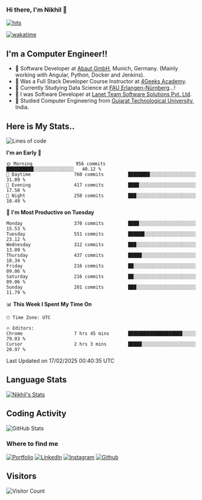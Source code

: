 ### Hi there, I'm Nikhil 👋

[![hits](https://hits.sh/github.com/silentsoft/hits.svg?color=2311cc)](https://hits.sh/github.com/silentsoft/hits/)

[![wakatime](https://wakatime.com/badge/user/369b6a3a-7953-4ff9-b7c7-be53d0a7ccc6.svg)](https://wakatime.com/@369b6a3a-7953-4ff9-b7c7-be53d0a7ccc6)

## I'm a  Computer Engineer!!

- 🌱 Software Developer at [Abaut GmbH](https://www.abaut.de/), Munich, Germany. (Mainly working with Angular, Python, Docker and Jenkins).
- 🌱 Was a Full Stack Developer Course Instructor at [4Geeks Academy](https://4geeks.com/).
- 🌱 Currently Studying Data Science at [FAU Erlangen-Nürnberg](https://www.fau.de/)...!
- 🌱 I was Software Developer at [Lanet Team Software Solutions Pvt. Ltd](https://lanetteam.com/).
- 🌱 Studied Computer Engineering from [Gujarat Technological University](https://www.gtu.ac.in/), India.

<h2>Here is My Stats..</h2>

<!--START_SECTION:waka-->
![Lines of code](https://img.shields.io/badge/From%20Hello%20World%20I%27ve%20Written-17.6%20million%20lines%20of%20code-blue)

**I'm an Early 🐤** 

```text
🌞 Morning                956 commits         ██████████░░░░░░░░░░░░░░░   40.12 % 
🌆 Daytime                760 commits         ████████░░░░░░░░░░░░░░░░░   31.89 % 
🌃 Evening                417 commits         ████░░░░░░░░░░░░░░░░░░░░░   17.50 % 
🌙 Night                  250 commits         ███░░░░░░░░░░░░░░░░░░░░░░   10.49 % 
```
📅 **I'm Most Productive on Tuesday** 

```text
Monday                   370 commits         ████░░░░░░░░░░░░░░░░░░░░░   15.53 % 
Tuesday                  551 commits         ██████░░░░░░░░░░░░░░░░░░░   23.12 % 
Wednesday                312 commits         ███░░░░░░░░░░░░░░░░░░░░░░   13.09 % 
Thursday                 437 commits         █████░░░░░░░░░░░░░░░░░░░░   18.34 % 
Friday                   216 commits         ██░░░░░░░░░░░░░░░░░░░░░░░   09.06 % 
Saturday                 216 commits         ██░░░░░░░░░░░░░░░░░░░░░░░   09.06 % 
Sunday                   281 commits         ███░░░░░░░░░░░░░░░░░░░░░░   11.79 % 
```


📊 **This Week I Spent My Time On** 

```text
🕑︎ Time Zone: UTC

🔥 Editors: 
Chrome                   7 hrs 45 mins       ████████████████████░░░░░   79.03 % 
Cursor                   2 hrs 3 mins        █████░░░░░░░░░░░░░░░░░░░░   20.97 % 
```


 Last Updated on 17/02/2025 00:40:35 UTC
<!--END_SECTION:waka-->

<h2>Language Stats</h2>

[![Nikhil's Stats](https://github-readme-stats.vercel.app/api/wakatime?username=nikhilmaguwala&layout=compact&title=Stats)](https://github.com/nikhilmaguwala)


<h2>Coding Activity</h2>

<p><img src="https://wakatime.com/share/@nikhilmaguwala/7dd532b8-3e5e-4c26-8c46-68cc27712a92.svg" alt="GitHub Stats"></p>

<h3>Where to find me</h3>
<p>
    <a href="https://www.nikhilmaguwala.vercel.app" target="_blank"><img alt="Portfolio" src="https://img.shields.io/badge/portfolio-%23000000.svg?&style=for-the-    badge&logo=About.me&logoColor=white" /></a>
    <a href="https://www.linkedin.com/in/nikhil-maguwala" target="_blank"><img alt="LinkedIn" src="https://img.shields.io/badge/linkedin-%230077B5.svg?&style=for-the-badge&logo=linkedin&logoColor=white" /></a> 
    <a href="https://www.instagram.com/nikhil_maguwala/" target="_blank"><img alt="Instagram" src="https://img.shields.io/badge/instagram-%23E4405F.svg?&style=for-the-badge&logo=instagram&logoColor=white" /></a>
    <a href="https://github.com/nikhilmaguwala" target="_blank"><img alt="Github" src="https://img.shields.io/badge/GitHub-%2312100E.svg?&style=for-the-badge&logo=Github&logoColor=white" /></a>
</p>


<h2>Visitors</h2>

![Visitor Count](https://profile-counter.glitch.me/nikhilmaguwala/count.svg)

[website]: https://nikhilmaguwala.github.io/
[instagram]: https://www.instagram.com/nikhil_maguwala/
[linkedin]: https://www.linkedin.com/in/nikhil-maguwala/

